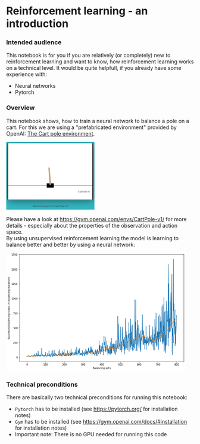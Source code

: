 # Reinforcement learning - an introduction

### Intended audience 

This notebook is for you if you are relatively (or completely) new to reinforcement learning and want to know, how reinforcement learning works on a technical level. It would be quite helpfull, if you already have some experience with: 
* Neural networks
* Pytorch

### Overview
This notebook shows, how to train a neural network to balance a pole on a cart. For this we are using a "prefabricated environment" provided by OpenAI: [The Cart pole environment](https://gym.openai.com/envs/CartPole-v1/).    

![cart_pole_environment.PNG](cart_pole_environment.PNG)
    
Please have a look at https://gym.openai.com/envs/CartPole-v1/ for more details - especially about the properties of the observation and action space.    
By using unsupervised reinforcement learning the model is learning to balance better and better by using a neural network:    
    
![learning_progress.PNG](learning_progress.PNG) 
       
### Technical preconditions
There are basically two technical preconditions for running this notebook:
* `Pytorch` has to be installed (see https://pytorch.org/  for installation notes)
* `Gym` has to be installed (see https://gym.openai.com/docs/#installation for installation notes)
* Important note: There is no GPU needed for running this code   
 
